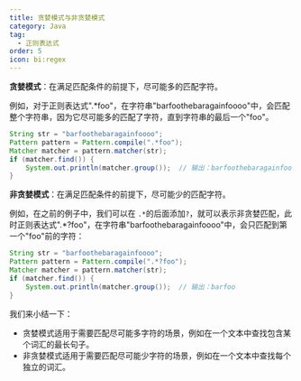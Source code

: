 ```yaml
---
title: 贪婪模式与非贪婪模式
category: Java
tag:
  - 正则表达式
order: 5
icon: bi:regex
---
```



**贪婪模式**：在满足匹配条件的前提下，尽可能多的匹配字符。

例如，对于正则表达式".*foo"，在字符串"barfoothebaragainfoooo"中，会匹配整个字符串，因为它尽可能多的匹配了字符，直到字符串的最后一个"foo"。

```java
String str = "barfoothebaragainfoooo";
Pattern pattern = Pattern.compile(".*foo");
Matcher matcher = pattern.matcher(str);
if (matcher.find()) {
    System.out.println(matcher.group());  // 输出：barfoothebaragainfoo
}
```

**非贪婪模式**：在满足匹配条件的前提下，尽可能少的匹配字符。

例如，在之前的例子中，我们可以在 `.*`的后面添加`?`，就可以表示非贪婪匹配，此时正则表达式".*?foo"，在字符串"barfoothebaragainfoooo"中，会只匹配到第一个"foo"前的字符：

```java
String str = "barfoothebaragainfoooo";
Pattern pattern = Pattern.compile(".*?foo");
Matcher matcher = pattern.matcher(str);
if (matcher.find()) {
    System.out.println(matcher.group());  // 输出：barfoo
}
```

我们来小结一下：

- 贪婪模式适用于需要匹配尽可能多字符的场景，例如在一个文本中查找包含某个词汇的最长句子。
- 非贪婪模式适用于需要匹配尽可能少字符的场景，例如在一个文本中查找每个独立的词汇。
